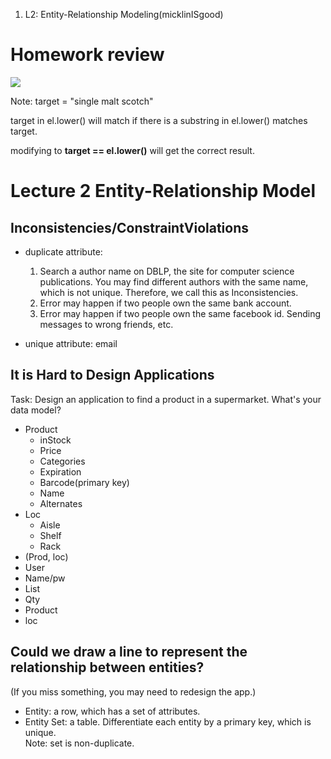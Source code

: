 1. L2: Entity-Relationship Modeling(micklinISgood)

# Homework review

![](http://imgur.com/y32u2kN.jpg)

Note:
target = "single malt scotch"

target in el.lower() will match if there is a substring in el.lower() matches target.

modifying to **target == el.lower()** will get the correct result.



# Lecture 2 Entity-Relationship Model
## Inconsistencies/ConstraintViolations

* duplicate attribute: 
 
  1. Search a author name on DBLP, the site for computer science publications. You may find different authors with the same name, which is not unique. Therefore, we call this as Inconsistencies.
  2. Error may happen if two people own the same bank account.
  3. Error may happen if two people own the same facebook id. Sending messages to wrong friends, etc.
* unique attribute: email

## It is Hard to Design Applications

Task: Design an application to find a product in a supermarket. What's your data model?

* Product
  * inStock
  * Price
  * Categories
  * Expiration
  * Barcode(primary key)
  * Name
  * Alternates
* Loc 
  * Aisle
  * Shelf
  * Rack
* (Prod, loc)
* User
 * Name/pw
 * List
 * Qty
 * Product
 * loc

## Could we draw a line to represent the relationship between entities?
(If you miss something, you may need to redesign the app.)
* Entity: a row, which has a set of attributes.
* Entity Set: a table. Differentiate each entity by a primary key, which is unique.    
Note: set is non-duplicate.



 





